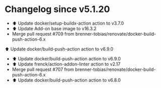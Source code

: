 # Changelog since v5.1.20
- ⬆️ Update docker/setup-buildx-action action to v3.7.0 
- ⬆️ Update Add-on base image to v16.3.2 
- Merge pull request #709 from brenner-tobias/renovate/docker-build-push-action-6.x

⬆️ Update docker/build-push-action action to v6.9.0 
- ⬆️ Update docker/build-push-action action to v6.9.0 
- ⬆️ Update frenck/action-addon-linter action to v2.17 
- Merge pull request #707 from brenner-tobias/renovate/docker-build-push-action-6.x 
- ⬆️ Update docker/build-push-action action to v6.8.0 
